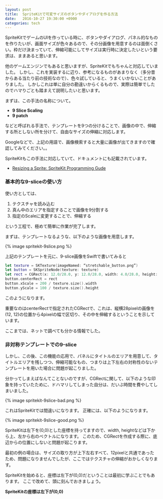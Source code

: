 ```yaml
---
layout: post
title:  SpriteKitで可変サイズのボタンやダイアログを作る方法
date:   2016-10-27 19:30:00 +0900
categories: tech
---
```

SpriteKitでゲームのUIを作っている時に、ボタンやダイアログ、パネル的なものを作りたいが、画面サイズが色々あるので、その分画像を用意するのは面倒くさい。枠だけ決まっていて、伸縮可能にしてサイズは実行時に決定したいという要求は、ままあると思います。

他のゲームエンジンでもあると思いますが、SpriteKitでもちゃんと対応していました。
しかし、これを実装するに辺り、参考になるものがあまりなく（多分昔からある当たり前の技術なので）、色々試していると、うまくいかないことがありました。
しかしこれは単に自分の勘違いからくるもので、実際は簡単でしたのでハマりごとも踏まえて説明したいと思います。

まずは、この手法の名称について。

- **9 Slice Scaling**
- **9 patch**

などと呼ばれる手法で、テンプレートを9つの分けることで、画像の中で、伸縮する所としない所を分けて、自由なサイズの伸縮に対応します。

Googleなどで、上記の用語で、画像検索すると大量に画像が出てきますので確認してみてください。。

SpriteKitもこの手法に対応していて、ドキュメントにも記載されています。

- [Resizing a Sprite: SpriteKit Programming Gude](https://developer.apple.com/library/ios/documentation/GraphicsAnimation/Conceptual/SpriteKit_PG/Sprites/Sprites.html#//apple_ref/doc/uid/TP40013043-CH9-SW10)

### 基本的な9-sliceの使い方

使い方としては、

1. テクスチャを読み込む
2. 真ん中のエリアを指定することで画像を9分割する
3. 指定のScaleに変更することで、伸縮する

という工程で、極めて簡単に作業が完了します。

まずは、テンプレートなるような、以下のような画像を用意します。

{% image spritekit-9slice.png %}

上記のテンプレートを元に、9-slice画像をSwiftで書いてみると

```swift
let texture = SKTexture(imageNamed: “stretchable_button.png”)
let button = SKSpriteNode(texture: texture)
let rect = CGRect(x: 12.0/28.0, y: 12.0/28.0, width: 4.0/28.0, height: 4.0/28.0)
button.centerRect = rect
button.xScale = 200 / texture.size().width
button.yScale = 100 / texture.size().height
```

このようになります。

重要なのはcenterRectで指定されたCGRectで、これは、縦横28pixelの画像を(12, 12)の位置から4pixelの幅で区切り、その中を伸縮するということを示しています。

ここまでは、ネットで調べても分かる情報でした。

### 非対称テンプレートでの9-slice

しかし、この後、この機能の応用で、パネルにタイトルのエリアを用意して、タイトルエリアを残しつつ、伸縮可能なもの、つまりは上下左右の対称性のないテンプレートを用いた場合に問題が起こりました。

分かってしまえばなんてことないのですが、CGRectに関して、以下のような印象を持っていたために、ドハマリしてしまった自分は、だいぶ時間を費やしてしまいました。

{% image spritekit-9slice-bad.png %}

これはSpriteKitでは間違いになります。
正確には、以下のようになります。

{% image spritekit-9slice-good.png %}

SpriteKitは左下を(0,0)とした座標を持ってますので、width, heightなどは下から上、左から右のベクトルになります。
このため、CGRectを作成する際に、底辺からの位置にしないと問題が起こります。

最初の例の場合は、サイズの取り方が上下左右すべて、12pixelと共通であったため、問題になりませんでしたが、ここではテクスチャの伸縮がおかしくなります。

SpriteKitを始めると、座標は左下が(0,0)だということは最初に学ぶことでもあります。
ここで改めて、頭に刻んでおきましょう。

**SpriteKitの座標は左下が(0,0)**





